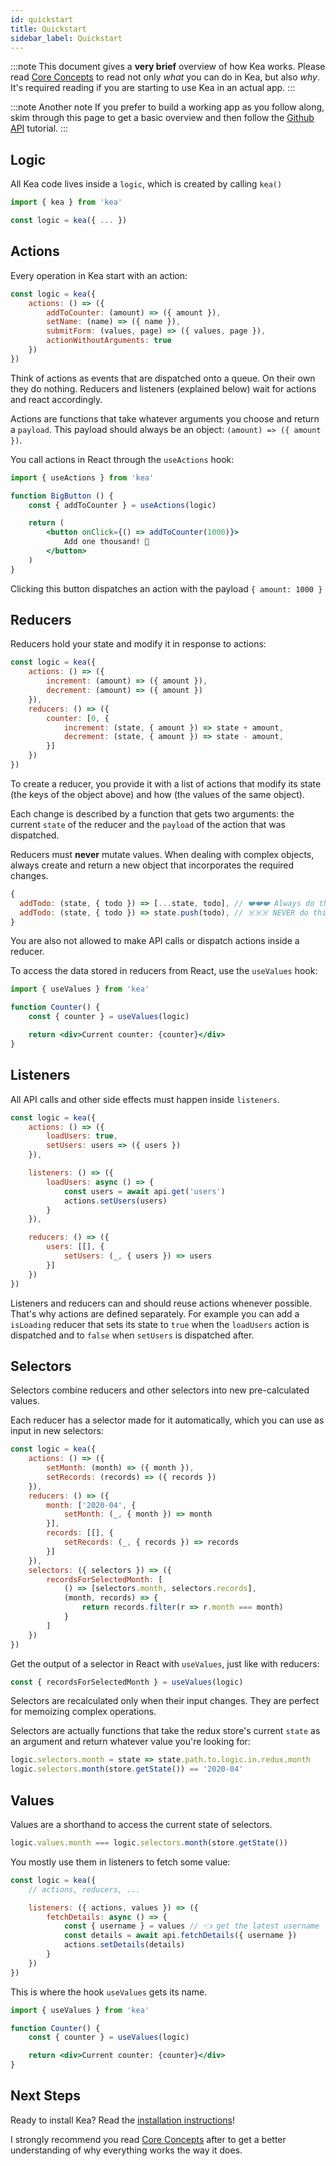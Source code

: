 ```yaml
---
id: quickstart
title: Quickstart
sidebar_label: Quickstart
---
```


:::note
This document gives a **very brief** overview of how Kea works. Please read 
[Core Concepts](/docs/guide/concepts) to read not only *what* you can do in Kea, but also *why*. 
It's required reading if you are starting to use Kea in an actual app.
:::

:::note Another note
If you prefer to build a working app as you follow along, skim through this page to get a basic 
overview and then follow the [Github API](/docs/tutorials/github) tutorial.
:::

## Logic

All Kea code lives inside a `logic`, which is created by calling `kea()`

```javascript
import { kea } from 'kea'

const logic = kea({ ... })
```

## Actions

Every operation in Kea start with an action:

```javascript
const logic = kea({
    actions: () => ({
        addToCounter: (amount) => ({ amount }),
        setName: (name) => ({ name }),
        submitForm: (values, page) => ({ values, page }),
        actionWithoutArguments: true        
    })
})
```

Think of actions as events that are dispatched onto a queue. On their own they do nothing.
Reducers and listeners (explained below) wait for actions and react accordingly.

Actions are functions that take whatever arguments you choose and return a `payload`. 
This payload should always be an object: `(amount) => ({ amount })`.

You call actions in React through the `useActions` hook:

```jsx
import { useActions } from 'kea'

function BigButton () {
    const { addToCounter } = useActions(logic)

    return (
        <button onClick={() => addToCounter(1000)}>
            Add one thousand! 🤩
        </button>
    )
}
```

Clicking this button dispatches an action with the payload `{ amount: 1000 }`

## Reducers

Reducers hold your state and modify it in response to actions:

```javascript
const logic = kea({
    actions: () => ({
        increment: (amount) => ({ amount }),
        decrement: (amount) => ({ amount })
    }),
    reducers: () => ({
        counter: [0, { 
            increment: (state, { amount }) => state + amount,
            decrement: (state, { amount }) => state - amount,
        }]
    })
})
```

To create a reducer, you provide it with a list of actions that modify its state (the keys of the object above) and how
(the values of the same object).

Each change is described by a function that gets two arguments: the current `state` of the reducer and the `payload` of 
the action that was dispatched. 

Reducers must **never** mutate values. When dealing with complex objects, 
always create and return a new object that incorporates the required changes.

```javascript
{
  addTodo: (state, { todo }) => [...state, todo], // ❤️❤️❤️ Always do this!
  addTodo: (state, { todo }) => state.push(todo), // ☠️☠️☠️ NEVER do this!
}
```

You are also not allowed to make API calls or dispatch actions inside a reducer.

To access the data stored in reducers from React, use the `useValues` hook:

```jsx
import { useValues } from 'kea'

function Counter() {
    const { counter } = useValues(logic)

    return <div>Current counter: {counter}</div>
}
```

## Listeners

All API calls and other side effects must happen inside `listeners`.

```javascript
const logic = kea({
    actions: () => ({
        loadUsers: true,
        setUsers: users => ({ users })
    }),

    listeners: () => ({
        loadUsers: async () => {
            const users = await api.get('users')
            actions.setUsers(users)
        } 
    }),

    reducers: () => ({
        users: [[], {
            setUsers: (_, { users }) => users
        }]  
    })
})
```

Listeners and reducers can and should reuse actions whenever possible. That's why actions are defined separately.
For example you can add a `isLoading` reducer that sets its state to `true` when the `loadUsers` action is dispatched
and to `false` when `setUsers` is dispatched after.

## Selectors

Selectors combine reducers and other selectors into new pre-calculated values.

Each reducer has a selector made for it automatically, which you can use as input in new selectors:

```javascript
const logic = kea({
    actions: () => ({
        setMonth: (month) => ({ month }),
        setRecords: (records) => ({ records })
    }),
    reducers: () => ({
        month: ['2020-04', {
            setMonth: (_, { month }) => month
        }],
        records: [[], {
            setRecords: (_, { records }) => records
        }]  
    }),
    selectors: ({ selectors }) => ({
        recordsForSelectedMonth: [
            () => [selectors.month, selectors.records],
            (month, records) => {
                return records.filter(r => r.month === month)
            }
        ]
    })
})
```

Get the output of a selector in React with `useValues`, just like with reducers:

```javascript
const { recordsForSelectedMonth } = useValues(logic)
```

Selectors are recalculated only when their input changes. They are perfect for memoizing complex operations.

Selectors are actually functions that take the redux store's current `state` as an argument and return
whatever value you're looking for:
 
```javascript
logic.selectors.month = state => state.path.to.logic.in.redux.month
logic.selectors.month(store.getState()) == '2020-04'
```  

## Values

Values are a shorthand to access the current state of selectors. 

```javascript
logic.values.month === logic.selectors.month(store.getState())
```

You mostly use them in listeners to fetch some value:

```javascript
const logic = kea({
    // actions, reducers, ...

    listeners: ({ actions, values }) => ({
        fetchDetails: async () => {
            const { username } = values // 👈 get the latest username
            const details = await api.fetchDetails({ username })
            actions.setDetails(details)
        }
    })
})
```

This is where the hook `useValues` gets its name.

```jsx
import { useValues } from 'kea'

function Counter() {
    const { counter } = useValues(logic)

    return <div>Current counter: {counter}</div>
}
```

## Next Steps

Ready to install Kea? Read the [installation instructions](/docs/installation/instructions)!

I strongly recommend you read [Core Concepts](/docs/guide/concepts) after to get a better
understanding of why everything works the way it does.
